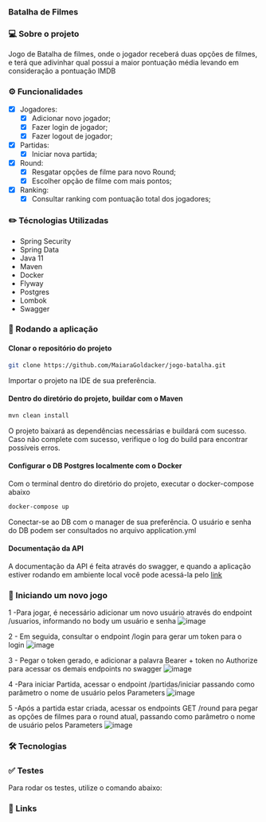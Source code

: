 ### Batalha de Filmes 


### 💻 Sobre o projeto
Jogo de Batalha de filmes, onde o jogador receberá duas opções de filmes, e terá que adivinhar qual possui a maior pontuação média levando em consideração a pontuação IMDB

### ⚙️ Funcionalidades

- [x] Jogadores:
  - [x] Adicionar novo jogador;
  - [x] Fazer login de jogador;
  - [x] Fazer logout de jogador;

- [x] Partidas:
  - [x] Iniciar nova partida;
    
- [x] Round:
  - [x] Resgatar opções de filme para novo Round;
  - [x] Escolher opção de filme com mais pontos;
  
- [x] Ranking:
  - [x] Consultar ranking com pontuação total dos jogadores;

### ✏️ Técnologias Utilizadas

- Spring Security
- Spring Data
- Java 11
- Maven
- Docker
- Flyway
- Postgres
- Lombok
- Swagger

### 🧭 Rodando a aplicação

#### Clonar o repositório do projeto

```sh
git clone https://github.com/MaiaraGoldacker/jogo-batalha.git
```
Importar o projeto na IDE de sua preferência.

#### Dentro do diretório do projeto, buildar com o Maven
```sh
mvn clean install
```

O projeto baixará as dependências necessárias e buildará com sucesso. Caso não complete com sucesso, verifique o log do build para encontrar possíveis erros.

#### Configurar o DB Postgres localmente com o Docker
Com o terminal dentro do diretório do projeto, executar o docker-compose abaixo
```sh
docker-compose up
```

Conectar-se ao DB com o manager de sua preferência. O usuário e senha do DB podem ser consultados no arquivo application.yml

#### Documentação da API
A documentação da API é feita através do swagger, e quando a aplicação estiver rodando em ambiente local você pode acessá-la pelo [link](http://localhost:8080/swagger-ui/index.html#/)

### 🎲 Iniciando um novo jogo
1 -Para jogar, é necessário adicionar um novo usuário através do endpoint /usuarios, informando no body um usuário e senha
![image](https://user-images.githubusercontent.com/29411848/183426414-957e5c81-09fb-484c-bc38-7999ddc78a5b.png)

2 - Em seguida, consultar o endpoint /login para gerar um token para o login
![image](https://user-images.githubusercontent.com/29411848/183426970-6c39b92c-21ca-4763-844e-8e7d31c258dc.png)

3 - Pegar o token gerado, e adicionar a palavra Bearer + token no Authorize para acessar os demais endpoints no swagger
![image](https://user-images.githubusercontent.com/29411848/183427396-3111e1db-f4e1-433d-8ba8-86e3df3887d2.png)

4 -Para iniciar Partida, acessar o endpoint /partidas/iniciar passando como parâmetro o nome de usuário pelos Parameters
![image](https://user-images.githubusercontent.com/29411848/183427789-b5e95739-66fc-4d8b-98b6-1c8a47a9242c.png)

5 -Após a partida estar criada, acessar os endpoints GET /round para pegar as opções de filmes para o round atual, passando como parâmetro o nome de usuário pelos Parameters
![image](https://user-images.githubusercontent.com/29411848/183428133-7372b978-fa7d-44b5-89f8-74263bcc7c63.png)




### 🛠 Tecnologias

### ✅ Testes
Para rodar os testes, utilize o comando abaixo:


### 🔗 Links

 
